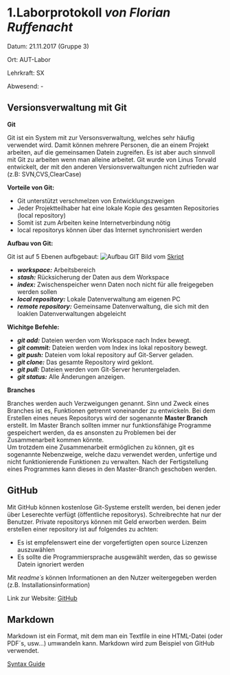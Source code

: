 # **1.Laborprotokoll** *von Florian Ruffenacht*

Datum: 21.11.2017 (Gruppe 3)

Ort: AUT-Labor

Lehrkraft: SX

Abwesend: -


## **Versionsverwaltung mit Git**

**Git**

Git ist ein System mit zur Versonsverwaltung, welches sehr häufig verwendet wird. Damit können mehrere Personen,
die an einem Projekt arbeiten, auf die gemeinsamen Datein zugreifen. Es ist aber auch sinnvoll mit Git zu arbeiten
wenn man alleine arbeitet. Git wurde von Linus Torvald entwickelt, der mit den anderen Versionsverwaltungen nicht 
zufrieden war (z.B: SVN,CVS,ClearCase)

**Vorteile von Git:**

* Git unterstützt verschmelzen von Entwicklungszweigen
* Jeder Projektteilhaber hat eine lokale Kopie des gesamten Repositories (local repository)
* Somit ist zum Arbeiten keine Internetverbindung nötig
* local repositorys können über das Internet synchronisiert werden

**Aufbau von Git:**

Git ist auf 5 Ebenen aufbgebaut:
![Aufbau GIT](https://github.com/HTLMechatronics/m14-la1-sx/blob/rufflm14/Bild1.png)
Bild vom [Skript](https://www.htl-mechatronik.at/e-books/sx/html/git/git.html)

* __*workspace:*__ Arbeitsbereich
* __*stash:*__ Rücksicherung der Daten aus dem Workspace
* __*index:*__ Zwischenspeicher wenn Daten noch nicht für alle freigegeben werden sollen
* __*local repository:*__ Lokale Datenverwaltung am eigenen PC
* __*remote repository:*__ Gemeinsame Datenverwaltung, die sich mit den loaklen Datenverwaltungen abgeleicht

**Wichitge Befehle:**

* __*git add:*__ Dateien werden vom Workspace nach Index bewegt.
* __*git commit:*__ Dateien werden vom Index ins lokal repository bewegt.
* __*git push:*__ Dateien vom lokal repository auf Git-Server geladen.
* __*git clone:*__ Das gesamte Repository wird geklont.
* __*git pull:*__ Dateien werden vom Git-Server heruntergeladen.
* __*git status:*__ Alle Änderungen anzeigen.

**Branches**

Branches werden auch Verzweigungen genannt. Sinn und Zweck eines Branches ist es, Funktionen getrennt voneinander zu entwickeln. Bei dem Erstellen eines neues Repositorys wird der sogenannte **Master Branch** erstellt. Im Master Branch sollten immer nur funktionsfähige Programme gespeichert werden, da es ansonsten zu Problemen bei der Zusammenarbeit kommen könnte.  
Um trotzdem eine Zusammenarbeit ermöglichen zu können, git es sogenannte Nebenzweige, welche dazu verwendet werden, unfertige und nicht funktionierende Funktionen zu verwalten. Nach der Fertigstellung eines Programmes kann dieses in den Master-Branch geschoben werden.


## **GitHub**

Mit GitHub können kostenlose Git-Systeme erstellt werden, bei denen jeder über Leserechte verfügt (öffentliche repositorys).
Schreibrechte hat nur der Benutzer. Private repositorys können mit Geld erworben werden. Beim erstellen einer repository 
ist auf folgendes zu achten:
* Es ist empfelenswert eine der vorgefertigten open source Lizenzen auszuwählen
* Es sollte die Programmiersprache ausgewählt werden, das so gewisse Datein ignoriert werden

Mit *readme´s* können Informationen an den Nutzer weitergegeben werden (z.B. Installationsinformation)

Link zur Website: [GitHub](https://github.com/)


## **Markdown**

Markdown ist ein Format, mit dem man ein Textfile in eine HTML-Datei (oder PDF´s, usw...)  umwandeln kann. Markdown wird zum Beispiel 
von GitHub verwendet. 

[Syntax Guide](https://guides.github.com/features/mastering-markdown/)




